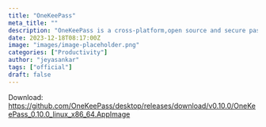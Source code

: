```yaml
---
title: "OneKeePass"
meta_title: ""
description: "OneKeePass is a cross-platform,open source and secure password manager"
date: 2023-12-18T08:17:00Z
image: "images/image-placeholder.png"
categories: ["Productivity"]
author: "jeyasankar"
tags: ["official"]
draft: false
---
```


Download: https://github.com/OneKeePass/desktop/releases/download/v0.10.0/OneKeePass_0.10.0_linux_x86_64.AppImage
